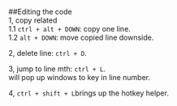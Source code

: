 ##Editing the code  
1, copy related  
1.1 `ctrl + alt + DOWN`: copy one line.   
1.2 `alt + DOWN`: move copied line downside.  

2, delete line: `ctrl + D`.   

3, jump to line mth: `ctrl + L`.  
   will pop up windows to key in line number.   
   
4, `ctrl + shift + L`brings up the hotkey helper.     
